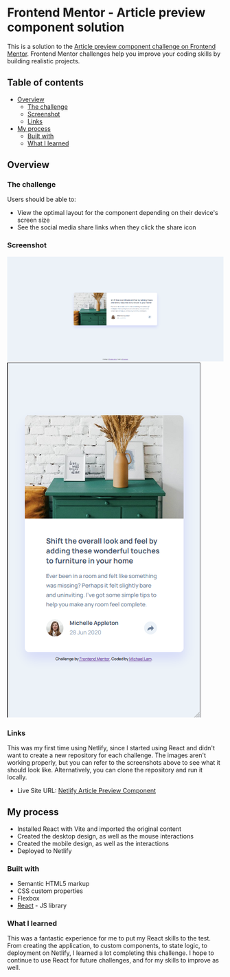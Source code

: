 # Frontend Mentor - Article preview component solution

This is a solution to the [Article preview component challenge on Frontend Mentor](https://www.frontendmentor.io/challenges/article-preview-component-dYBN_pYFT). Frontend Mentor challenges help you improve your coding skills by building realistic projects. 

## Table of contents

- [Overview](#overview)
  - [The challenge](#the-challenge)
  - [Screenshot](#screenshot)
  - [Links](#links)
- [My process](#my-process)
  - [Built with](#built-with)
  - [What I learned](#what-i-learned)

## Overview

### The challenge

Users should be able to:

- View the optimal layout for the component depending on their device's screen size
- See the social media share links when they click the share icon

### Screenshot

![](./screenshot-desktop.png)
![](./screenshot-mobile.png)


### Links
This was my first time using Netlify, since I started using React and didn't want to create a new repository for each challenge. The images aren't working properly, but you can refer to the screenshots above to see what it should look like. Alternatively, you can clone the repository and run it locally.

- Live Site URL: [Netlify Article Preview Component](https://michlam-article-preview-component.netlify.app/)

## My process
- Installed React with Vite and imported the original content
- Created the desktop design, as well as the mouse interactions
- Created the mobile design, as well as the interactions
- Deployed to Netlify

### Built with

- Semantic HTML5 markup
- CSS custom properties
- Flexbox
- [React](https://reactjs.org/) - JS library



### What I learned
This was a fantastic experience for me to put my React skills to the test. From creating the application, to custom components, to state logic, to deployment on Netlify, I learned a lot completing this challenge. I hope to continue to use React for future challenges, and for my skills to improve as well.
